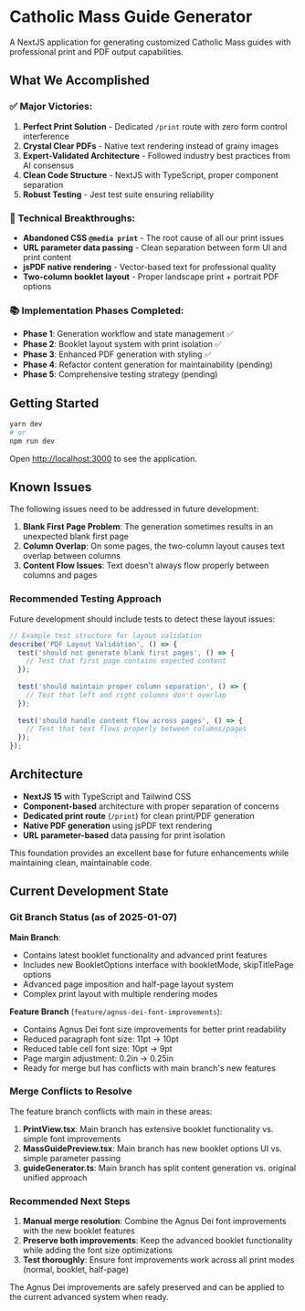 # Catholic Mass Guide Generator

A NextJS application for generating customized Catholic Mass guides with professional print and PDF output capabilities.

## What We Accomplished

### ✅ Major Victories:
1. **Perfect Print Solution** - Dedicated `/print` route with zero form control interference
2. **Crystal Clear PDFs** - Native text rendering instead of grainy images  
3. **Expert-Validated Architecture** - Followed industry best practices from AI consensus
4. **Clean Code Structure** - NextJS with TypeScript, proper component separation
5. **Robust Testing** - Jest test suite ensuring reliability

### 🔧 Technical Breakthroughs:
- **Abandoned CSS `@media print`** - The root cause of all our print issues
- **URL parameter data passing** - Clean separation between form UI and print content
- **jsPDF native rendering** - Vector-based text for professional quality
- **Two-column booklet layout** - Proper landscape print + portrait PDF options

### 📚 Implementation Phases Completed:
- **Phase 1**: Generation workflow and state management ✅
- **Phase 2**: Booklet layout system with print isolation ✅  
- **Phase 3**: Enhanced PDF generation with styling ✅
- **Phase 4**: Refactor content generation for maintainability (pending)
- **Phase 5**: Comprehensive testing strategy (pending)

## Getting Started

```bash
yarn dev
# or
npm run dev
```

Open [http://localhost:3000](http://localhost:3000) to see the application.

## Known Issues

The following issues need to be addressed in future development:

1. **Blank First Page Problem**: The generation sometimes results in an unexpected blank first page
2. **Column Overlap**: On some pages, the two-column layout causes text overlap between columns
3. **Content Flow Issues**: Text doesn't always flow properly between columns and pages

### Recommended Testing Approach

Future development should include tests to detect these layout issues:

```javascript
// Example test structure for layout validation
describe('PDF Layout Validation', () => {
  test('should not generate blank first pages', () => {
    // Test that first page contains expected content
  });
  
  test('should maintain proper column separation', () => {
    // Test that left and right columns don't overlap
  });
  
  test('should handle content flow across pages', () => {
    // Test that text flows properly between columns/pages
  });
});
```

## Architecture

- **NextJS 15** with TypeScript and Tailwind CSS
- **Component-based** architecture with proper separation of concerns
- **Dedicated print route** (`/print`) for clean print/PDF generation
- **Native PDF generation** using jsPDF text rendering
- **URL parameter-based** data passing for print isolation

This foundation provides an excellent base for future enhancements while maintaining clean, maintainable code.

## Current Development State

### Git Branch Status (as of 2025-01-07)

**Main Branch**: 
- Contains latest booklet functionality and advanced print features
- Includes new BookletOptions interface with bookletMode, skipTitlePage options
- Advanced page imposition and half-page layout system
- Complex print layout with multiple rendering modes

**Feature Branch** (`feature/agnus-dei-font-improvements`):
- Contains Agnus Dei font size improvements for better print readability
- Reduced paragraph font size: 11pt → 10pt  
- Reduced table cell font size: 10pt → 9pt
- Page margin adjustment: 0.2in → 0.25in
- Ready for merge but has conflicts with main branch's new features

### Merge Conflicts to Resolve

The feature branch conflicts with main in these areas:
1. **PrintView.tsx**: Main branch has extensive booklet functionality vs. simple font improvements
2. **MassGuidePreview.tsx**: Main branch has new booklet options UI vs. simple parameter passing
3. **guideGenerator.ts**: Main branch has split content generation vs. original unified approach

### Recommended Next Steps

1. **Manual merge resolution**: Combine the Agnus Dei font improvements with the new booklet features
2. **Preserve both improvements**: Keep the advanced booklet functionality while adding the font size optimizations
3. **Test thoroughly**: Ensure font improvements work across all print modes (normal, booklet, half-page)

The Agnus Dei improvements are safely preserved and can be applied to the current advanced system when ready.